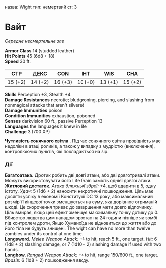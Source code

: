назва: Wight тип: немертвий cr: 3

# Вайт
_Середнє несмертельне зле_

**Armor Class** 14 (studded leather)    
**Hit Points** 45 (6d8 + 18)    
**Speed** 30 ft.

| СТР     | ДЕКС    | CON     | ІНТ     | WIS     | CHA     |
| ------- | ------- | ------- | ------- | ------- | ------- |
| 15 (+2) | 14 (+2) | 16 (+3) | 10 (+0) | 13 (+1) | 15 (+2) |

**Skills** Perception +3, Stealth +4    
**Damage Resistances** necrotic; bludgeoning, piercing, and slashing from nonmagical attacks that aren't silvered    
**Damage Immunities** poison    
**Condition Immunities** exhaustion, poisoned    
**Senses** darkvision 60 ft., passive Perception 13    
**Languages** the languages it knew in life    
**Challenge** 3 (700 XP)

**Чутливість сонячного світла** . Під час сонячного світла провідність має недоліки в атаці роликів, а також у випадку з мудрістю (виключення), контролюючих пунктів, які покладаються на зір.

### Дії
**Багатоатака.** Дротик робить дві довгі атаки, або дві довготривалі атаки. Можуть використовувати його Life Drain замість однієї довгої атаки.    
**Житловий достаток.** _Атака ближньої зброї:_ +4, щоб вдарити в 5, одну істоту. _Удач:_ 5 (1d6 + 2) наносити некротичні пошкодження. Ціль має досягти успіху в економії Конституції DC 13 року, або максимальний розмір її кінцевої точки зменшується на суму, яка дорівнює отриманій шкоді. Це скорочення триває до завершення мети довго відпочинку. Ціль вмирає, якщо цей ефект зменшує максимальну точку дотику до 0.    
Вбивство людства цим нападом зростає на 24 години пізніше як зомбі під контролем дроти, Якщо Хуманоїда не відновиться до життя або до його тіла не будуть знищені. The wight can have no more than twelve zombies under its control at one time.    
**Longsword.** _Melee Weapon Attack:_ +4 to hit, reach 5 ft., one target. _Hit:_ 6 (1d8 + 2) slashing damage, or 7 (1d10 + 2) slashing damage if used with two hands.    
**Longbow.** _Ranged Weapon Attack:_ +4 to hit, range 150/600 ft., one target. _Вразів:_ 6 (1d8 + 2) пошкодження вводу.